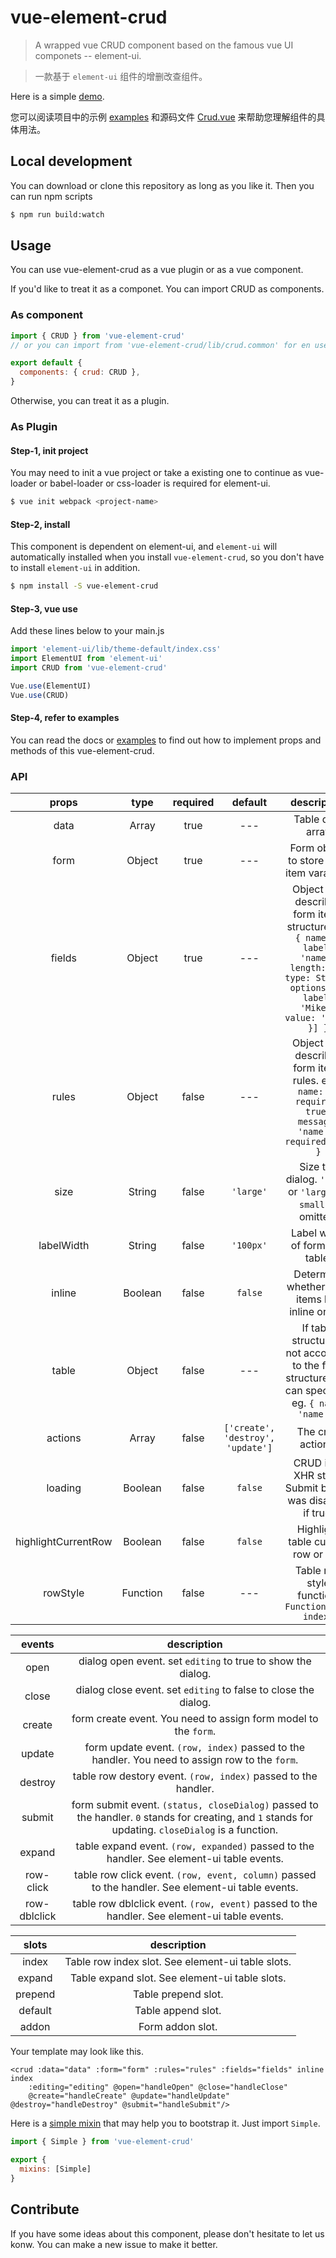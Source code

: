 # vue-element-crud

> A wrapped vue CRUD component based on the famous vue UI componets -- element-ui.

> 一款基于 `element-ui` 组件的增删改查组件。

Here is a simple [demo](https://rawgit.com/wisetc/vue-element-crud/master/index.html).

您可以阅读项目中的示例 [examples](examples) 和源码文件 [Crud.vue](src/Crud.vue) 来帮助您理解组件的具体用法。

## Local development

You can download or clone this repository as long as you like it. Then you can run npm scripts

```bash
$ npm run build:watch
```

## Usage

You can use vue-element-crud as a vue plugin or as a vue component.

If you'd like to treat it as a componet. You can import CRUD as components.

### As component

```javascript
import { CRUD } from 'vue-element-crud'
// or you can import from 'vue-element-crud/lib/crud.common' for en users

export default {
  components: { crud: CRUD },
}
```

Otherwise, you can treat it as a plugin.

### As Plugin

#### Step-1, init project

You may need to init a vue project or take a existing one to continue as vue-loader or babel-loader or css-loader is required for element-ui.

```bash
$ vue init webpack <project-name>
```

#### Step-2, install

This component is dependent on element-ui, and `element-ui` will automatically installed when you install `vue-element-crud`, so you don't have to install `element-ui` in addition.

```bash
$ npm install -S vue-element-crud
```

#### Step-3, vue use

Add these lines below to your main.js

```javascript
import 'element-ui/lib/theme-default/index.css'
import ElementUI from 'element-ui'
import CRUD from 'vue-element-crud'

Vue.use(ElementUI)
Vue.use(CRUD)
```

#### Step-4, refer to examples

You can read the docs or [examples](example) to find out how to implement props and methods of this vue-element-crud.

### API

|        props        |   type   | required |              default              |                                                                    description                                                                     |
| :-----------------: | :------: | :------: | :-------------------------------: | :------------------------------------------------------------------------------------------------------------------------------------------------: |
|        data         |  Array   |   true   |                ---                |                                                                  Table data array                                                                  |
|        form         |  Object  |   true   |                ---                |                                                      Form object to store form item varaibles                                                      |
|       fields        |  Object  |   true   |                ---                | Object that describes form items structure. eg. `{ name: { label: 'name', length: 20, type: String, options: [{ label: 'Mike', value: 'Mike' }] }` |
|        rules        |  Object  |  false   |                ---                |                     Object that describes form items rules. eg. `{ name: [{ required: true, message: 'name is required.' }] }`                     |
|        size         |  String  |  false   |             `'large'`             |                                           Size the dialog. `'full'` or `'large'` or `small` or omitted.                                            |
|     labelWidth      |  String  |  false   |             `'100px'`             |                                                           Label width of form and table.                                                           |
|       inline        | Boolean  |  false   |              `false`              |                                                  Determine whether form items live inline or not.                                                  |
|        table        |  Object  |  false   |                ---                |                       If table structure is not according to the form structure, you can specify it. eg. `{ name: 'name' }`                        |
|       actions       |  Array   |  false   | `['create', 'destroy', 'update']` |                                                                 The crud actions.                                                                  |
|       loading       | Boolean  |  false   |              `false`              |                                             CRUD is in XHR state. Submit button was disabled if true.                                              |
| highlightCurrentRow | Boolean  |  false   |              `false`              |                                                        Highlight table current row or not.                                                         |
|      rowStyle       | Function |  false   |                ---                |                                                  Table row style function. `Function(row, index)`                                                  |

|    events    |                                                                     description                                                                      |
| :----------: | :--------------------------------------------------------------------------------------------------------------------------------------------------: |
|     open     |                                             dialog open event. set `editing` to true to show the dialog.                                             |
|    close     |                                           dialog close event. set `editing` to false to close the dialog.                                            |
|    create    |                                           form create event. You need to assign form model to the `form`.                                            |
|    update    |                            form update event. `(row, index)` passed to the handler. You need to assign row to the `form`.                            |
|   destroy    |                                            table row destory event. `(row, index)` passed to the handler.                                            |
|    submit    | form submit event. `(status, closeDialog)` passed to the handler. `0` stands for creating, and `1` stands for updating. `closeDialog` is a function. |
|    expand    |                              table expand event. `(row, expanded)` passed to the handler. See element-ui table events.                               |
|  row-click   |                          table row click event. `(row, event, column)` passed to the handler. See element-ui table events.                           |
| row-dblclick |                             table row dblclick event. `(row, event)` passed to the handler. See element-ui table events.                             |

|  slots  |                    description                    |
| :-----: | :-----------------------------------------------: |
|  index  | Table row index slot. See element-ui table slots. |
| expand  |  Table expand slot. See element-ui table slots.   |
| prepend |                Table prepend slot.                |
| default |                Table append slot.                 |
|  addon  |                 Form addon slot.                  |

Your template may look like this.

```template
<crud :data="data" :form="form" :rules="rules" :fields="fields" inline index
    :editing="editing" @open="handleOpen" @close="handleClose"
    @create="handleCreate" @update="handleUpdate" @destroy="handleDestroy" @submit="handleSubmit"/>
```

Here is a [simple mixin](src/mixins) that may help you to bootstrap it. Just import `Simple`.

```javascript
import { Simple } from 'vue-element-crud'

export {
  mixins: [Simple]
}
```

## Contribute

If you have some ideas about this component, please don't hesitate to let us konw. You can make a new issue to make it better.

